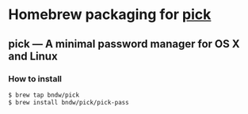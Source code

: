 # Homebrew packaging for [pick](https://github.com/bndw/pick)

## pick — A minimal password manager for OS X and Linux

### How to install

```sh
$ brew tap bndw/pick
$ brew install bndw/pick/pick-pass
```
